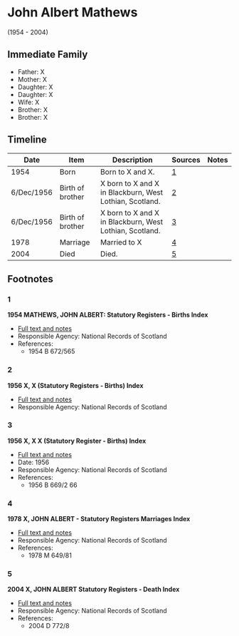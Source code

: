 ﻿---
layout: person
subject_key: i35875756
permalink: /people/i35875756
---

# John Albert Mathews
(1954 - 2004)

## Immediate Family

* Father: X
* Mother: X
* Daughter: X
* Daughter: X
* Wife: X
* Brother: X
* Brother: X

## Timeline

Date | Item | Description | Sources | Notes
---|---|---|---|---
1954 | Born | Born to X and X. | [1](#1) | 
6/Dec/1956 | Birth of brother | X born to X and X in Blackburn, West Lothian, Scotland. | [2](#2) | 
6/Dec/1956 | Birth of brother | X born to X and X in Blackburn, West Lothian, Scotland. | [3](#3) | 
1978 | Marriage | Married to X  | [4](#4) | 
2004 | Died | Died. | [5](#5) | 

## Footnotes

### 1

**1954 MATHEWS, JOHN ALBERT: Statutory Registers - Births Index**

* [Full text and notes](../sources/@35341986@-1954-mathews,-john-albert-statutory-registers-births-index.md)
* Responsible Agency: National Records of Scotland
* References: 
  * 1954 B 672/565

### 2

**1956 X, X (Statutory Registers - Births) Index**

* [Full text and notes](../sources/@89989536@-1956-mathews,-george-statutory-registers-births-index.md)
* Responsible Agency: National Records of Scotland

### 3

**1956 X, X X (Statutory Register - Births) Index**

* [Full text and notes](../sources/@31243859@-1956-mathews,-robert-fleming-statutory-register-births-index.md)
* Date: 1956
* Responsible Agency: National Records of Scotland
* References: 
  * 1956 B 669/2 66

### 4

**1978 X, JOHN ALBERT - Statutory Registers Marriages Index**

* [Full text and notes](../sources/@53286741@-1978-mathews,-john-albert-statutory-registers-marriages-index.md)
* Responsible Agency: National Records of Scotland
* References: 
  * 1978 M 649/81

### 5

**2004 X, JOHN ALBERT Statutory Registers - Death Index**

* [Full text and notes](../sources/@70959444@-2004-mathews,-john-albert-statutory-registers-death-index.md)
* Responsible Agency: National Records of Scotland
* References: 
  * 2004 D 772/8

